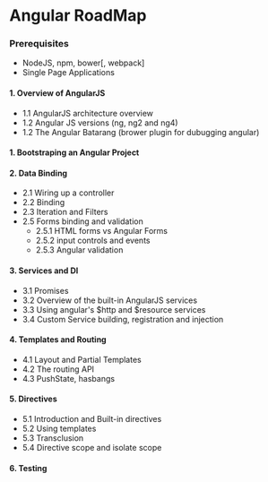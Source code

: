 # Angular RoadMap

### Prerequisites
- NodeJS, npm, bower[, webpack]
- Single Page Applications


#### 1. Overview of AngularJS
- 1.1 AngularJS architecture overview
- 1.2 Angular JS versions (ng, ng2 and ng4)
- 1.2 The Angular Batarang (brower plugin for dubugging angular)

#### 1. Bootstraping an Angular Project

#### 2. Data Binding
- 2.1 Wiring up a controller
- 2.2 Binding
- 2.3 Iteration and Filters
- 2.5 Forms binding and validation
    - 2.5.1 HTML forms vs Angular Forms
    - 2.5.2 input controls and events
    - 2.5.3 Angular validation

#### 3. Services and DI
- 3.1 Promises
- 3.2 Overview of the built-in AngularJS services
- 3.3 Using angular's $http and $resource services
- 3.4 Custom Service building, registration and injection

#### 4. Templates and Routing
- 4.1 Layout and Partial Templates
- 4.2 The routing API
- 4.3 PushState, hasbangs

#### 5. Directives
- 5.1 Introduction and Built-in directives
- 5.2 Using templates
- 5.3 Transclusion
- 5.4 Directive scope and isolate scope

#### 6. Testing
